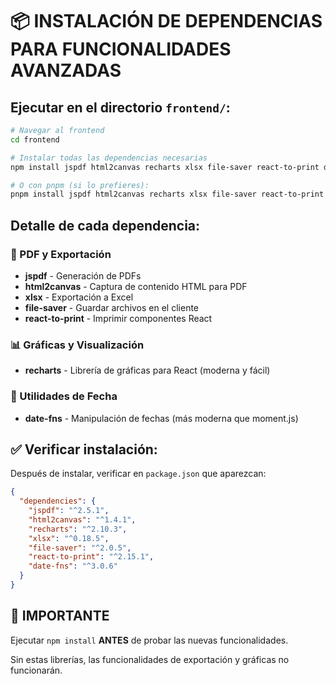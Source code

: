 # 📦 INSTALACIÓN DE DEPENDENCIAS PARA FUNCIONALIDADES AVANZADAS

## Ejecutar en el directorio `frontend/`:

```bash
# Navegar al frontend
cd frontend

# Instalar todas las dependencias necesarias
npm install jspdf html2canvas recharts xlsx file-saver react-to-print date-fns

# O con pnpm (si lo prefieres):
pnpm install jspdf html2canvas recharts xlsx file-saver react-to-print date-fns
```

## Detalle de cada dependencia:

### 📄 PDF y Exportación
- **jspdf** - Generación de PDFs
- **html2canvas** - Captura de contenido HTML para PDF
- **xlsx** - Exportación a Excel
- **file-saver** - Guardar archivos en el cliente
- **react-to-print** - Imprimir componentes React

### 📊 Gráficas y Visualización
- **recharts** - Librería de gráficas para React (moderna y fácil)

### 📅 Utilidades de Fecha
- **date-fns** - Manipulación de fechas (más moderna que moment.js)

## ✅ Verificar instalación:

Después de instalar, verificar en `package.json` que aparezcan:

```json
{
  "dependencies": {
    "jspdf": "^2.5.1",
    "html2canvas": "^1.4.1",
    "recharts": "^2.10.3",
    "xlsx": "^0.18.5",
    "file-saver": "^2.0.5",
    "react-to-print": "^2.15.1",
    "date-fns": "^3.0.6"
  }
}
```

## 🚨 IMPORTANTE

Ejecutar `npm install` **ANTES** de probar las nuevas funcionalidades.

Sin estas librerías, las funcionalidades de exportación y gráficas no funcionarán.

